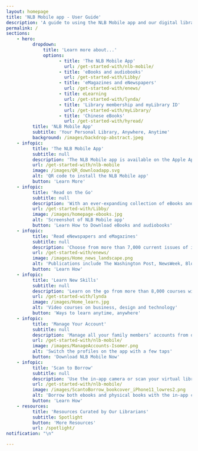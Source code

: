 ```yaml
---
layout: homepage
title: 'NLB Mobile app - User Guide'
description: 'A guide to using the NLB Mobile app and our digital library'
permalink: /
sections:
    - hero:
          dropdown:
              title: 'Learn more about...'
              options:
                    - title: 'The NLB Mobile App'
                      url: /get-started-with/nlb-mobile/
                    - title: 'eBooks and audiobooks'
                      url: /get-started-with/Libby/
                    - title: 'eMagazines and eNewspapers'
                      url: /get-started-with/enews/
                    - title: eLearning
                      url: /get-started-with/lynda/
                    - title: 'Library membership and myLibrary ID'
                      url: /get-started-with/myLibrary/
                    - title: 'Chinese eBooks'
                      url: /get-started-with/hyread/
          title: 'NLB Mobile App'
          subtitle: 'Your Personal Library, Anywhere, Anytime'
          background: /images/backdrop-abstract.jpeg
    - infopic:
          title: 'The NLB Mobile App'
          subtitle: null
          description: 'The NLB Mobile app is available on the Apple AppStore and Google Play Store. Scan the QR code to download the app.'
          url: /get-started-with/nlb-mobile
          image: /images/QR_downloadapp.svg
          alt: 'QR code to install the NLB Mobile app'
          button: 'Learn More'
    - infopic:
          title: 'Read on the Go'
          subtitle: null
          description: 'With an ever-expanding collection of eBooks and eAudiobooks, there’s always something to check out.'
          url: /get-started-with/Libby/
          image: /images/homepage-ebooks.jpg
          alt: 'Screenshot of NLB Mobile app'
          button: 'Learn How to Download eBooks and audiobooks'
    - infopic:
          title: 'Read eNewspapers and eMagazines'
          subtitle: null
          description: 'Choose from more than 7,000 current issues of international publications.'
          url: /get-started-with/enews/
          image: /images/Home_news_landscape.png
          alt: 'Publications include The Washington Post, NewsWeek, Bloomsberg Businessweek'
          button: 'Learn How'
    - infopic:
          title: 'Learn New Skills'
          subtitle: null
          description: 'Learn on the go from more than 8,000 courses with LyndaLibrary (from LinkedIn).'
          url: /get-started-with/lynda
          image: /images/Home_learn.jpg
          alt: 'Video courses on business, design and technology'
          button: 'Ways to learn anytime, anywhere'
    - infopic:
          title: 'Manage Your Account'
          subtitle: null
          description: 'Manage all your family members’ accounts from one app. Check due dates, manage reservations and more!'
          url: /get-started-with/nlb-mobile/
          image: /images/ManageAccounts-Isomer.png
          alt: 'Switch the profiles on the app with a few taps'
          button: 'Download NLB Mobile Now'
    - infopic:
          title: 'Scan to Borrow'
          subtitle: null
          description: 'Use the in-app camera or scan your virtual library card to borrow books.'
          url: /get-started-with/nlb-mobile/
          image: /images/ScantoBorrow_bookcover_iPhone11_lowres2.png
          alt: 'Borrow both ebooks and physical books with the in-app camera'
          button: 'Learn How'
    - resources:
          title: 'Resources Curated by Our Librarians'
          subtitle: Spotlight
          button: 'More Resources'
          url: /spotlight/
notification: "\n"

---
```


